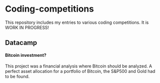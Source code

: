 # Coding-competitions
This repository includes my entries to various coding competitions. It is WORK IN PROGRESS!

## Datacamp
#### Bitcoin investment?
This project was a financial analysis where Bitcoin should be analyzed. A perfect asset allocation for a portfolio of Bitcoin, the S&P500 and Gold had to be found. 
